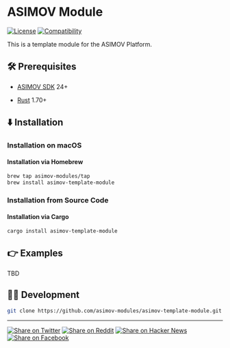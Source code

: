 # ASIMOV Module

[![License](https://img.shields.io/badge/license-Public%20Domain-blue.svg)](https://unlicense.org)
[![Compatibility](https://img.shields.io/badge/rust-1.70%2B-blue)](https://rust-lang.org)

This is a template module for the ASIMOV Platform.

## 🛠️ Prerequisites

- [ASIMOV SDK](https://sdk.asimov.so) 24+

- [Rust](https://rust-lang.org) 1.70+

## ⬇️ Installation

### Installation on macOS

#### Installation via Homebrew

```bash
brew tap asimov-modules/tap
brew install asimov-template-module
```

### Installation from Source Code

#### Installation via Cargo

```bash
cargo install asimov-template-module
```

## 👉 Examples

TBD

## 👨‍💻 Development

```bash
git clone https://github.com/asimov-modules/asimov-template-module.git
```

- - -

[![Share on Twitter](https://img.shields.io/badge/share%20on-twitter-03A9F4?logo=twitter)](https://twitter.com/share?url=https://github.com/asimov-modules/asimov-template-module&text=asimov-template-module)
[![Share on Reddit](https://img.shields.io/badge/share%20on-reddit-red?logo=reddit)](https://reddit.com/submit?url=https://github.com/asimov-modules/asimov-template-module&title=asimov-template-module)
[![Share on Hacker News](https://img.shields.io/badge/share%20on-hacker%20news-orange?logo=ycombinator)](https://news.ycombinator.com/submitlink?u=https://github.com/asimov-modules/asimov-template-module&t=asimov-template-module)
[![Share on Facebook](https://img.shields.io/badge/share%20on-facebook-1976D2?logo=facebook)](https://www.facebook.com/sharer/sharer.php?u=https://github.com/asimov-modules/asimov-template-module)
